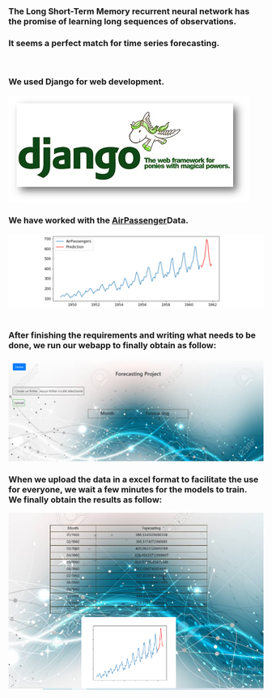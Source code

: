 
<h3>The Long Short-Term Memory recurrent neural network has the promise of learning long sequences of observations.<br></h3>
<h3>It seems a perfect match for time series forecasting.<br></h3>
<br>
<h3>We used Django for web development.</h3>
<img src= "https://github.com/ghaliBenji98/Web-app-for-forecasting-using-Django-and-LSTM-layers/blob/master/django.unicorn.jpg" alt=""  height="x2">
<br>
<h3>We have worked with the <a href="https://github.com/ghaliBenji98/Web-app-for-forecasting-using-Django-and-LSTM-layers/blob/master/AirPassenger.xlsx">AirPassenger</a>Data.</h3>
<img src= "https://github.com/ghaliBenji98/Web-app-for-forecasting-using-Django-and-LSTM-layers/blob/master/image.png" alt=""  height="x2">
<br>
<br>
<h3>After finishing the requirements and writing what needs to be done, we run our webapp to finally obtain as follow:</h3>
<img src= "https://github.com/ghaliBenji98/Web-app-for-forecasting-using-Django-and-LSTM-layers/blob/master/image1.PNG" alt=""  height="x2">
<br>
<h3>When we upload the data in a excel format to facilitate the use for everyone, we wait a few minutes for the models to train.<br> We finally obtain the results as follow:</h3>
<img src= "https://github.com/ghaliBenji98/Web-app-for-forecasting-using-Django-and-LSTM-layers/blob/master/image2.PNG" alt=""  height="x2">


